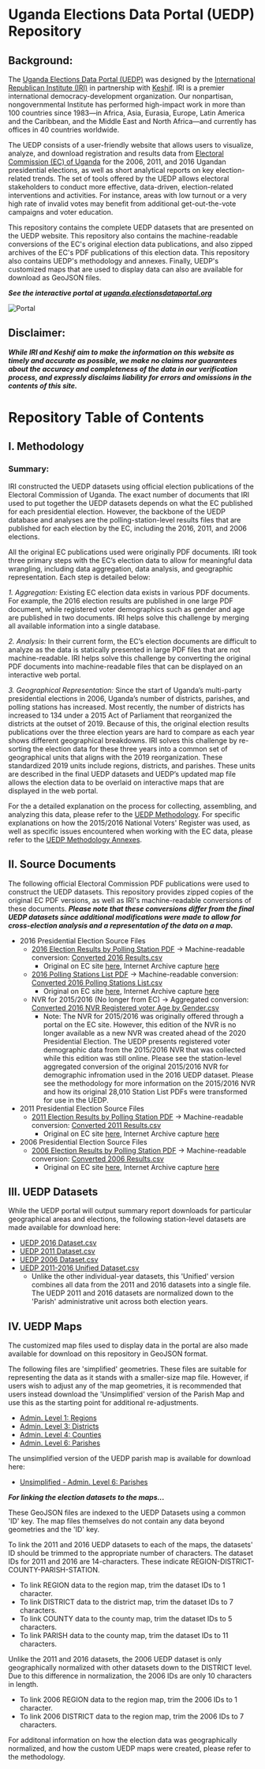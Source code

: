 # Uganda Elections Data Portal (UEDP) Repository
## Background:
The [Uganda Elections Data Portal (UEDP)](https://uganda.electionsdataportal.org/result/Presidential/2016/National/) was designed by the [International Republican Institute (IRI)](https://www.iri.org/) in partnership with [Keshif](https://keshif.me/). IRI is a premier international democracy-development organization. Our nonpartisan, nongovernmental Institute has performed high-impact work in more than 100 countries since 1983—in Africa, Asia, Eurasia, Europe, Latin America and the Caribbean, and the Middle East and North Africa—and currently has offices in 40 countries worldwide.

The UEDP consists of a user-friendly website that allows users to visualize, analyze, and download registration and results data from [Electoral Commission (EC) of Uganda](https://ec.or.ug/) for the 2006, 2011, and 2016 Ugandan presidential elections, as well as short analytical reports on key election-related trends. The set of tools offered by the UEDP allows electoral stakeholders to conduct more effective, data-driven, election-related interventions and activities. For instance, areas with low turnout or a very high rate of invalid votes may benefit from additional get-out-the-vote campaigns and voter education.

This repository contains the complete UEDP datasets that are presented on the UEDP website. This repository also contains the machine-readable conversions of the EC's original election data publications, and also zipped archives of the EC's PDF publications of this election data. This repository also contains UEDP's methodology and annexes. Finally, UEDP's customized maps that are used to display data can also are available for download as GeoJSON files.


***See the interactive portal at [uganda.electionsdataportal.org](https://uganda.electionsdataportal.org/result/Presidential/2016/National/)***

![Portal](https://user-images.githubusercontent.com/58988133/100172205-cf6d8c80-2e95-11eb-8934-966686aa058f.gif)


## Disclaimer:
***While IRI and Keshif aim to make the information on this website as timely and accurate as possible, we make no claims nor guarantees about the accuracy and completeness of the data in our verification process, and expressly disclaims liability for errors and omissions in the contents of this site.***

# Repository Table of Contents
## I. Methodology
### Summary:
IRI constructed the UEDP datasets using official election publications of the Electoral Commission of Uganda. The exact number of documents that IRI used to put together the UEDP datasets depends on what the EC published for each presidential election. However, the backbone of the UEDP database and analyses are the polling-station-level results files that are published for each election by the EC, including the 2016, 2011, and 2006 elections.

All the original EC publications used were originally PDF documents. IRI took three primary steps with the EC’s election data to allow for meaningful data wrangling, including data aggregation, data analysis, and geographic representation. Each step is detailed below:  

*1.	Aggregation:* Existing EC election data exists in various PDF documents. For example, the 2016 election results are published in one large PDF document, while registered voter demographics such as gender and age are published in two documents. IRI helps solve this challenge by merging all available information into a single database.

*2.	Analysis:* In their current form, the EC’s election documents are difficult to analyze as the data is statically presented in large PDF files that are not machine-readable. IRI helps solve this challenge by converting the original PDF documents into machine-readable files that can be displayed on an interactive web portal.

*3.	Geographical Representation:* Since the start of Uganda’s multi-party presidential elections in 2006, Uganda’s number of districts, parishes, and polling stations has increased. Most recently, the number of districts has increased to 134 under a 2015 Act of Parliament that reorganized the districts at the outset of 2019.  Because of this, the original election results publications over the three election years are hard to compare as each year shows different geographical breakdowns. IRI solves this challenge by re-sorting the election data for these three years into a common set of geographical units that aligns with the 2019 reorganization. These standardized 2019 units include regions, districts, and parishes. These units are described in the final UEDP datasets and UEDP’s updated map file allows the election data to be overlaid on interactive maps that are displayed in the web portal.

For the a detailed explanation on the process for collecting, assembling, and analyzing this data, please refer to the [UEDP Methodology](https://raw.githubusercontent.com/bt-IRI/UEDP/master/UEDP%20Methodology/UEDP%20Methodology.pdf).
For specific explanations on how the 2015/2016 National Voters' Register was used, as well as specific issues encountered when working with the EC data, please refer to the [UEDP Methodology Annexes](https://raw.githubusercontent.com/bt-IRI/UEDP/master/UEDP%20Methodology/UEDP%20Methodology%20Annexes.pdf).

## II. Source Documents
The following official Electoral Commission PDF publications were used to construct the UEDP datasets. This repository provides zipped copies of the original EC PDF versions, as well as IRI's machine-readable conversions of these documents. ***Please note that these conversions differ from the final UEDP datasets since additional modifications were made to allow for cross-election analysis and a representation of the data on a map.*** 

* 2016 Presidential Election Source Files
    * [2016 Election Results by Polling Station PDF](https://github.com/bt-IRI/UEDP/tree/master/Original%20Source%20Data/2016%20Election/2016%20Election%20Results) &#8594; Machine-readable conversion: [Converted 2016 Results.csv](https://github.com/bt-IRI/UEDP/raw/master/Original%20File%20Conversions/2016%20Conversions/Converted%202016%20Results.7z)
         * Original on EC site [here](https://ec.or.ug/ecresults/0-Final_Presidential_Results_Polling%20Station.pdf), Internet Archive capture [here](https://web.archive.org/web/20170109064503/https:/ec.or.ug/ecresults/0-Final_Presidential_Results_Polling%20Station.pdf)
    * [2016 Polling Stations List PDF](https://github.com/bt-IRI/UEDP/tree/master/Original%20Source%20Data/2016%20Election/2016%20Election%20Station%20List) &#8594; Machine-readable conversion: [Converted 2016 Polling Stations List.csv](https://github.com/bt-IRI/UEDP/raw/master/Original%20File%20Conversions/2016%20Conversions/Converted%202016%20Polling%20Stations%20List.7z)
         *  Original on EC site [here](https://www.ec.or.ug/sites/VoterCount/Statistics%20by%20Polling%20Station.pdf), Internet Archive capture [here](https://web.archive.org/web/20170107081126/https:/www.ec.or.ug/sites/VoterCount/Statistics%20by%20Polling%20Station.pdf)
    * NVR for 2015/2016 (No longer from EC) &#8594; Aggregated conversion: [Converted 2016 NVR Registered voter Age by Gender.csv](https://github.com/bt-IRI/UEDP/raw/master/Original%20File%20Conversions/2016%20Conversions/Converted%202016%20NVR%20Registered%20voter%20Age%20by%20Gender.7z)
         *  Note: The NVR for 2015/2016 was originally offered through a portal on the EC site. However, this edition of the NVR is no longer available as a new NVR was created ahead of the 2020 Presidential Election. The UEDP presents registered voter demographic data from the 2015/2016 NVR that was collected while this edition was still online. Please see the station-level aggregated conversion of the original 2015/2016 NVR for demographic infromation used in the 2016 UEDP dataset. Please see the methodology for more information on the 2015/2016 NVR and how its original 28,010 Station List PDFs were transformed for use in the UEDP.
* 2011 Presidential Election Source Files
    * [2011 Election Results by Polling Station PDF](https://github.com/bt-IRI/UEDP/tree/master/Original%20Source%20Data/2011%20Election/2011%20Election%20Results) &#8594; Machine-readable conversion: [Converted 2011 Results.csv](https://github.com/bt-IRI/UEDP/raw/master/Original%20File%20Conversions/2011%20Conversions/Converted%202011%20Results.7z)
         * Original on EC site [here](https://www.ec.or.ug/sites/Elec_results/2011_Pres_Pstn.pdf), Internet Archive capture [here](https://web.archive.org/web/20170107151330/http:/www.ec.or.ug/sites/Elec_results/2011_Pres_Pstn.pdf)
* 2006 Presidential Election Source Files
    * [2006 Election Results by Polling Station PDF](https://github.com/bt-IRI/UEDP/blob/master/Original%20Source%20Data/2006%20Election/2006%20Election%20Results/Presidential%20Election%202006%20-%20Results%20by%20Polling%20Station.7z) &#8594; Machine-readable conversion: [Converted 2006 Results.csv](https://github.com/bt-IRI/UEDP/raw/master/Original%20File%20Conversions/2006%20Conversions/Converted%202006%20Results.7z)
         * Original on EC site [here](https://www.ec.or.ug/sites/Elec_results/2006_pres_polling.pdf), Internet Archive capture [here](https://web.archive.org/web/20181222125155/http:/www.ec.or.ug/sites/Elec_results/2006_pres_polling.pdf)

## III. UEDP Datasets
While the UEDP portal will output summary report downloads for particular geographical areas and elections, the following station-level datasets are made available for download here:
* [UEDP 2016 Dataset.csv](https://github.com/bt-IRI/UEDP/raw/master/UEDP%20Datasets/UEDP%202016%20Dataset.7z)
* [UEDP 2011 Dataset.csv](https://github.com/bt-IRI/UEDP/raw/master/UEDP%20Datasets/UEDP%202011%20Dataset.7z)
* [UEDP 2006 Dataset.csv](https://github.com/bt-IRI/UEDP/raw/master/UEDP%20Datasets/UEDP%202006%20Dataset.7z)
* [UEDP 2011-2016 Unified Dataset.csv](https://github.com/bt-IRI/UEDP/raw/master/UEDP%20Datasets/UEDP%20Unified%202011-2016%20Dataset.7z)
     * Unlike the other individual-year datasets, this 'Unified' version combines all data from the 2011 and 2016 datasets into a single file. The UEDP 2011 and 2016 datasets are normalized down to the 'Parish' administrative unit across both election years. 



## IV. UEDP Maps
The customized map files used to display data in the portal are also made available for download on this repository in GeoJSON format.

The following files are 'simplified' geometries. These files are suitable for representing the data as it stands with a smaller-size map file. However, if users wish to adjust any of the map geometries, it is recommended that users instead download the 'Unsimplified' version of the Parish Map and use this as the starting point for additional re-adjustments.
* [Admin. Level 1: Regions](https://github.com/bt-IRI/UEDP/raw/master/UEDP%20Maps/UEDP-(Lvl.1%20Regions).7z)
* [Admin. Level 3: Districts](https://github.com/bt-IRI/UEDP/raw/master/UEDP%20Maps/UEDP-(Lvl.%203%20Districts).7z)
* [Admin. Level 4: Counties](https://github.com/bt-IRI/UEDP/raw/master/UEDP%20Maps/UEDP-(Lvl.4%20Counties).7z)
* [Admin. Level 6: Parishes](https://github.com/bt-IRI/UEDP/raw/master/UEDP%20Maps/UEDP-(Lvl.6%20Parishes).7z)

The unsimplified version of the UEDP parish map is available for download here:
* [Unsimplified - Admin. Level 6: Parishes](https://github.com/bt-IRI/UEDP/raw/master/UEDP%20Maps/UEDP-(Unsimplified%20Lvl.6%20Parish%20Map).7z)

***For linking the election datasets to the maps...***

These GeoJSON files are indexed to the UEDP Datasets using a common 'ID' key. The map files themselves do not contain any data beyond geometries and the 'ID' key.

To link the 2011 and 2016 UEDP datasets to each of the maps, the datasets' ID should be trimmed to the appropriate number of characters. The dataset IDs for 2011 and 2016 are 14-characters. These indicate REGION-DISTRICT-COUNTY-PARISH-STATION.
* To link REGION data to the region map, trim the dataset IDs to 1 character.
* To link DISTRICT data to the district map, trim the dataset IDs to 7 characters.
* To link COUNTY data to the county map, trim the dataset IDs to 5 characters.
* To link PARISH data to the county map, trim the dataset IDs to 11 characters.

Unlike the 2011 and 2016 datasets, the 2006 UEDP dataset is only geographically normalized with other datasets down to the DISTRICT level. Due to this difference in normalization, the 2006 IDs are only 10 characters in length.
* To link 2006 REGION data to the region map, trim the 2006 IDs to 1 character.
* To link 2006 DISTRICT data to the region map, trim the 2006 IDs to 7 characters.

For additonal information on how the election data was geographically normalized, and how the custom UEDP maps were created, please refer to the methodology.
